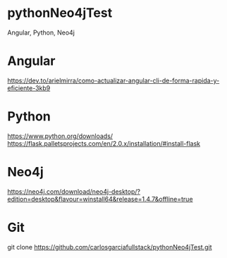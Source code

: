 # pythonNeo4jTest
Angular, Python, Neo4j

# Angular
https://dev.to/arielmirra/como-actualizar-angular-cli-de-forma-rapida-y-eficiente-3kb9

# Python
https://www.python.org/downloads/
https://flask.palletsprojects.com/en/2.0.x/installation/#install-flask


# Neo4j
https://neo4j.com/download/neo4j-desktop/?edition=desktop&flavour=winstall64&release=1.4.7&offline=true

# Git
git clone https://github.com/carlosgarciafullstack/pythonNeo4jTest.git
